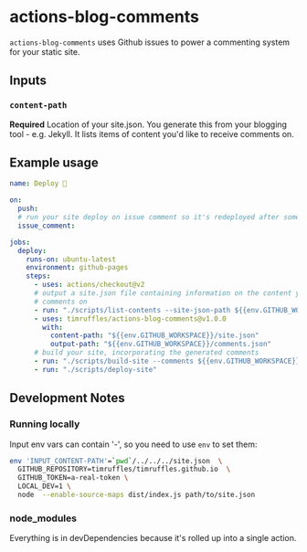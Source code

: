 # actions-blog-comments

`actions-blog-comments` uses Github issues to power a commenting system for your static site.

## Inputs

### `content-path`

**Required** Location of your site.json. You generate this from your blogging tool - e.g. Jekyll. It lists items of content you'd like to receive comments on.


## Example usage

```yaml
name: Deploy 🚀

on:
  push:
  # run your site deploy on issue comment so it's redeployed after someone comments
  issue_comment:

jobs:
  deploy:
    runs-on: ubuntu-latest
    environment: github-pages
    steps:
      - uses: actions/checkout@v2
      # output a site.json file containing information on the content you want to receive
      # comments on
      - run: "./scripts/list-contents --site-json-path ${{env.GITHUB_WORKSPACE}}/site.json"
      - uses: timruffles/actions-blog-comments@v1.0.0
        with:
          content-path: "${{env.GITHUB_WORKSPACE}}/site.json"
          output-path: "${{env.GITHUB_WORKSPACE}}/comments.json"
      # build your site, incorporating the generated comments
      - run: "./scripts/build-site --comments ${{env.GITHUB_WORKSPACE}}/comments.json"
      - run: "./scripts/deploy-site"
```

## Development Notes

### Running locally

Input env vars can contain '-', so you need to use `env` to set them:

```sh
env 'INPUT_CONTENT-PATH'=`pwd`/../../../site.json  \
  GITHUB_REPOSITORY=timruffles/timruffles.github.io  \
  GITHUB_TOKEN=a-real-token \
  LOCAL_DEV=1 \
  node  --enable-source-maps dist/index.js path/to/site.json 
```


### node_modules

Everything is in devDependencies because it's rolled up into a single action.
